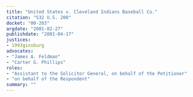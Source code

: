 ```yaml
---
title: "United States v. Cleveland Indians Baseball Co."
citation: "532 U.S. 200"
docket: "00-203"
argdate: "2001-02-27"
publishdate: "2001-04-17"
justices:
- 1993ginsburg
advocates:
- "James A. Feldman"
- "Carter G. Phillips"
roles:
- "Assistant to the Solicitor General, on behalf of the Petitioner"
- "on behalf of the Respondent"
summary: ""
---
```


